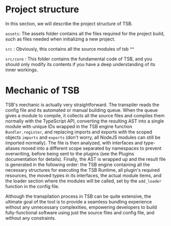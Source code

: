# Project structure

In this section, we will describe the project structure of TSB.

`assets`: The assets folder contains all the files required for the project build, such as files needed when
initializing a new project.

`src` : Obviously, this contains all the source modules of tsb ^^

`src/core` : This folder contains the fundamental code of TSB, and you should only modify its contents if you have a
deep
understanding of its inner workings.

# Mechanic of TSB

TSB's mechanic is actually very straightforward. The transpiler reads the config file and its automated or manual
building queue. When the queue gives a module to compile, it collects all the source files and compiles them normally
with the TypeScript API, converting the resulting AST into a single module with unique IDs wrapped in the TSB engine
function `Bundler.register`, and replacing imports and exports with the scoped objects `imports` and `exports` (don't
worry, all NodeJS modules can still be imported normally). The file is then analyzed, with interfaces and type-aliases
moved into a different scope separated by namespaces to prevent overwriting, before being sent to the plugins (see the
Plugins documentation for details). Finally, the AST is wrapped up and the result file is generated in the following
order: the TSB engine containing all the necessary structures for executing the TSB Runtime, all plugin's required
resources, the moved types in its interfaces, the actual module items, and the loader section where the modules will be
called, set by the `add_loader` function in the config file.

Although the transpilation process in TSB can be quite extensive, the ultimate goal of the tool is to provide a seamless
bundling experience without any unnecessary complexities, empowering developers to build fully-functional software using
just the source files and config file, and without any constraints.